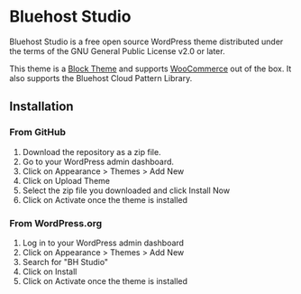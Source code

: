 # Bluehost Studio

Bluehost Studio is a free open source WordPress theme distributed under the terms of the GNU General Public License v2.0 or later.

This theme is a [Block Theme](https://developer.wordpress.org/themes/learn/understanding-block-themes/) and supports [WooCommerce](https://woocommerce.com/) out of the box. It also supports the Bluehost Cloud Pattern Library.

## Installation

### From GitHub

1. Download the repository as a zip file.
2. Go to your WordPress admin dashboard.
3. Click on Appearance > Themes > Add New
4. Click on Upload Theme
5. Select the zip file you downloaded and click Install Now
6. Click on Activate once the theme is installed

### From WordPress.org

1. Log in to your WordPress admin dashboard
2. Click on Appearance > Themes > Add New
3. Search for "BH Studio"
4. Click on Install
5. Click on Activate once the theme is installed

